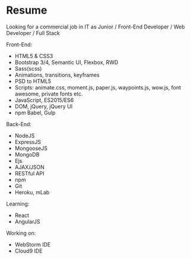 # Resume

Looking for a commercial job in IT as Junior / Front-End Developer / Web Developer / Full Stack

Front-End:
- HTML5 & CSS3
- Bootstrap 3/4, Semantic UI, Flexbox, RWD
- Sass(scss)
- Animations, transitions, keyframes
- PSD to HTML5
- Scripts: animate.css, moment.js, paper.js, waypoints.js, wow.js, font awesome, private fonts etc.
- JavaScript, ES2015/ES6
- DOM, jQuery, jQuery UI
- npm Babel, Gulp

Back-End:
- NodeJS
- ExpressJS
- MongooseJS
- MongoDB
- Ejs
- AJAX/JSON
- RESTful API
- npm
- Git
- Heroku, mLab

Learning:
- React
- AngularJS

Working on:
- WebStorm IDE
- Cloud9 IDE

